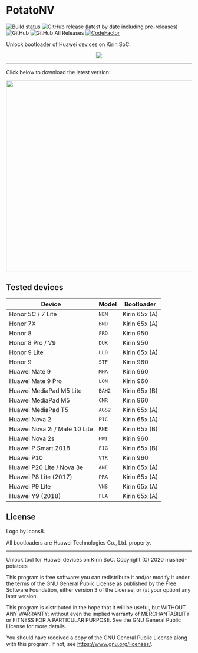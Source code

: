 # PotatoNV

[![Build status](https://ci.appveyor.com/api/projects/status/0ra9b57aakdo5ms6?svg=true)](https://ci.appveyor.com/project/mashed-potatoes/potatonv)
![GitHub release (latest by date including pre-releases)](https://img.shields.io/github/v/release/mashed-potatoes/PotatoNV?include_prereleases)
![GitHub](https://img.shields.io/github/license/mashed-potatoes/PotatoNV)
![GitHub All Releases](https://img.shields.io/github/downloads/mashed-potatoes/PotatoNV/total)
[![CodeFactor](https://www.codefactor.io/repository/github/mashed-potatoes/potatonv/badge)](https://www.codefactor.io/repository/github/mashed-potatoes/potatonv)

Unlock bootloader of Huawei devices on Kirin SoC.

<p align="center">
  <img src="https://raw.githubusercontent.com/mashed-potatoes/PotatoNV/master/assets/screenshot.png">
</p>

---

Click below to download the latest version:

<a href="https://github.com/mashed-potatoes/PotatoNV/releases/download/v2.0.1-2/PotatoNV-next-v2.0.1-2-x86.exe">
  <img src="https://raw.githubusercontent.com/mashed-potatoes/PotatoNV/master/assets/cool-button.png" width="520" height="auto">
</a>

## Tested devices

Device | Model | Bootloader
------ | --- | ----- |
Honor 5C / 7 Lite | `NEM` | Kirin 65x (A)
Honor 7X | `BND` | Kirin 65x (A)
Honor 8 | `FRD` | Kirin 950
Honor 8 Pro / V9 | `DUK` | Kirin 950
Honor 9 Lite | `LLD` | Kirin 65x (A)
Honor 9 | `STF` | Kirin 960
Huawei Mate 9 | `MHA` | Kirin 960
Huawei Mate 9 Pro | `LON` | Kirin 960
Huawei MediaPad M5 Lite | `BAH2` | Kirin 65x (B)
Huawei MediaPad M5 | `CMR` | Kirin 960
Huawei MediaPad T5 | `AGS2` | Kirin 65x (A)
Huawei Nova 2 | `PIC` | Kirin 65x (A)
Huawei Nova 2i / Mate 10 Lite | `RNE` | Kirin 65x (B)
Huawei Nova 2s | `HWI` | Kirin 960
Huawei P Smart 2018 | `FIG` | Kirin 65x (B)
Huawei P10 | `VTR` | Kirin 960
Huawei P20 Lite / Nova 3e | `ANE` | Kirin 65x (A)
Huawei P8 Lite (2017) | `PRA` | Kirin 65x (A)
Huawei P9 Lite | `VNS` | Kirin 65x (A)
Huawei Y9 (2018) | `FLA` | Kirin 65x (A)

## License

Logo by Icons8.

All bootloaders are Huawei Technologies Co., Ltd. property.

---

Unlock tool for Huawei devices on Kirin SoC.
Copyright (C) 2020  mashed-potatoes

This program is free software: you can redistribute it and/or modify
it under the terms of the GNU General Public License as published by
the Free Software Foundation, either version 3 of the License, or
(at your option) any later version.

This program is distributed in the hope that it will be useful,
but WITHOUT ANY WARRANTY; without even the implied warranty of
MERCHANTABILITY or FITNESS FOR A PARTICULAR PURPOSE.  See the
GNU General Public License for more details.

You should have received a copy of the GNU General Public License
along with this program.  If not, see <https://www.gnu.org/licenses/>.
